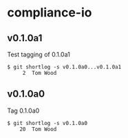 compliance-io
=============

v0.1.0a1
--------

Test tagging of 0.1.0a1

```
$ git shortlog -s v0.1.0a0...v0.1.0a1
     2	Tom Wood
```


v0.1.0a0
--------

Tag 0.1.0a0

```
$ git shortlog -s v0.1.0a0
    20	Tom Wood
```

